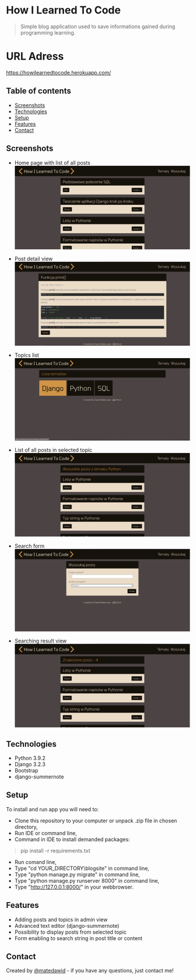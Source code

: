 # How I Learned To Code
> Simple blog application used to save informations gained during programming learning.
# URL Adress
https://howilearnedtocode.herokuapp.com/
## Table of contents
* [Screenshots](#screenshots)
* [Technologies](#technologies)
* [Setup](#setup)
* [Features](#features)
* [Contact](#contact)

## Screenshots

* Home page with list of all posts
![Example screenshot](./img/1.png)

* Post detail view
![Example screenshot](./img/2.png)

* Topics list
![Example screenshot](./img/3.png)

* List of all posts in selected topic
![Example screenshot](./img/4.png)
  
* Search form
![Example screenshot](./img/5.png)

* Searching result view
![Example screenshot](./img/6.png)

## Technologies
* Python 3.9.2
* Django 3.2.3
* Bootstrap
* django-summernote

## Setup
To install and run app you will need to:
* Clone this repository to your computer or unpack .zip file in chosen directory,
* Run IDE or command line,
* Command in IDE to install demanded packages:
> pip install -r requirements.txt
* Run comand line,
* Type "cd YOUR_DIRECTORY\blogsite" in command line,
* Type "python manage.py migrate" in command line, 
* Type "python manage.py runserver 8000" in command line,
* Type "http://127.0.0.1:8000/" in your webbrowser.

## Features

* Adding posts and topics in admin view
* Advanced text editor (django-summernote)
* Possibility to display posts from selected topic
* Form enabling to search string in post title or content

## Contact
Created by [@matedawid](https://linkedin.com/in/matedawid) - if you have any questions, just contact me!
